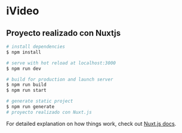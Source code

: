 # iVideo

## Proyecto realizado con Nuxtjs

```bash
# install dependencies
$ npm install

# serve with hot reload at localhost:3000
$ npm run dev

# build for production and launch server
$ npm run build
$ npm run start

# generate static project
$ npm run generate
# proyecto realizado con Nuxt.js
```

For detailed explanation on how things work, check out [Nuxt.js docs](https://nuxtjs.org).
